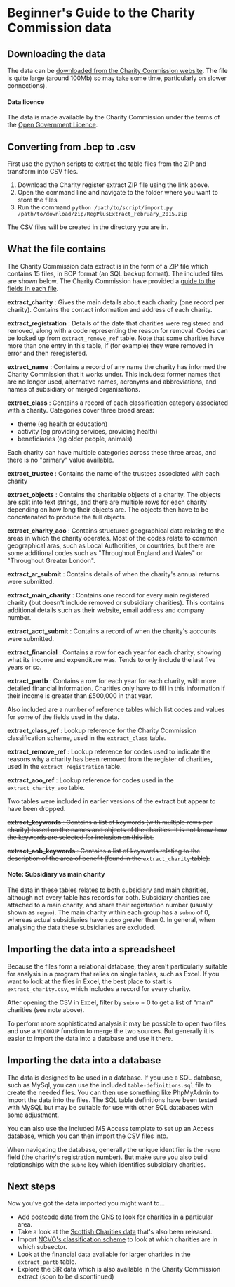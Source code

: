 # Beginner's Guide to the Charity Commission data

## Downloading the data

The data can be [downloaded from the Charity Commission website](http://data.charitycommission.gov.uk/default.aspx). The file is quite large (around 100Mb) so may take some time, particularly on slower connections).

#### Data licence

The data is made available by the Charity Commission under the terms of the [Open Government Licence](https://www.nationalarchives.gov.uk/doc/open-government-licence/version/3/).

## Converting from .bcp to .csv

First use the python scripts to extract the table files from the ZIP and transform into CSV files.

1. Download the Charity register extract ZIP file using the link above.
2. Open the command line and navigate to the folder where you want to store the files
3. Run the command `python /path/to/script/import.py /path/to/download/zip/RegPlusExtract_February_2015.zip`

The CSV files will be created in the directory you are in.

## What the file contains

The Charity Commission data extract is in the form of a ZIP file which contains 15 files, in BCP format (an SQL backup format). The included files are shown below. The Charity Commission have provided a [guide to the fields in each file](http://data.charitycommission.gov.uk/data-definition.aspx). 

**extract_charity**
:	Gives the main details about each charity (one record per charity). Contains the contact information and address of each charity.

**extract_registration**
:	Details of the date that charities were registered and removed, along with a code representing the reason for removal. Codes can be looked up from `extract_remove_ref` table. Note that some charities have more than one entry in this table, if (for example) they were removed in error and then reregistered.

**extract_name**
:	Contains a record of any name the charity has informed the Charity Commission that it works under. This includes: former names that are no longer used, alternative names, acronyms and abbreviations, and names of subsidiary or merged organisations.

**extract_class**
:	Contains a record of each classification category associated with a charity. Categories cover three broad areas:

*	theme (eg health or education)
*	activity (eg providing services, providing health)
*	beneficiaries (eg older people, animals)

Each charity can have multiple categories across these three areas, and there is no "primary" value available.
	
**extract_trustee**
:	Contains the name of the trustees associated with each charity

**extract_objects**
:	Contains the charitable objects of a charity. The objects are split into text strings, and there are multiple rows for each charity depending on how long their objects are. The objects then have to be concatenated to produce the full objects.

**extract_charity_aoo**
:	Contains structured geographical data relating to the areas in which the charity operates. Most of the codes relate to common geographical aras, such as Local Authorities, or countries, but there are some additional codes such as "Throughout England and Wales" or "Throughout Greater London".

**extract_ar_submit**
:	Contains details of when the charity's annual returns were submitted.

**extract_main_charity**
:	Contains one record for every main registered charity (but doesn't include removed or subsidiary charities). This contains additional details such as their website, email address and company number.

**extract_acct_submit**
:	Contains a record of when the charity's accounts were submitted.

**extract_financial**
:	Contains a row for each year for each charity, showing what its income and expenditure was. Tends to only include the last five years or so.

**extract_partb**
:	Contains a row for each year for each charity, with more detailed financial information. Charities only have to fill in this information if their income is greater than &pound;500,000 in that year.

Also included are a number of reference tables which list codes and values for some of the fields used in the data.

**extract_class_ref**
:	Lookup reference for the Charity Commission classification scheme, used in the `extract_class` table.

**extract_remove_ref**
:	Lookup reference for codes used to indicate the reasons why a charity has been removed from the register of charities, used in the `extract_registration` table.

**extract_aoo_ref**
:	Lookup reference for codes used in the `extract_charity_aoo` table.

Two tables were included in earlier versions of the extract but appear to have been dropped.

~~**extract_keywords**
:	Contains a list of keywords (with multiple rows per charity) based on the names and objects of the charities. It is not know how the keywords are selected for inclusion on this list.~~

~~**extract_aob_keywords**
:	Contains a list of keywords relating to the description of the area of benefit (found in the `extract_charity` table).~~


#### Note: Subsidiary vs main charity

The data in these tables relates to both subsidiary and main charities, although not every table has records for both. Subsidiary charities are attached to a main charity, and share their registration number (usually shown as `regno`). The main charity within each group has a `subno` of 0, whereas actual subsidiaries have `subno` greater than 0. In general, when analysing the data these subsidiaries are excluded.

## Importing the data into a spreadsheet

Because the files form a relational database, they aren't particularly suitable for analysis in a program that relies on single tables, such as Excel. If you want to look at the files in Excel, the best place to start is `extract_charity.csv`, which includes a record for every charity. 

After opening the CSV in Excel, filter by `subno` = 0 to get a list of "main" charities (see note above). 

To perform more sophisticated analysis it may be possible to open two files and use a `VLOOKUP` function to merge the two sources. But generally it is easier to import the data into a database and use it there.

## Importing the data into a database

The data is designed to be used in a database. If you use a SQL database, such as MySql, you can use the included `table-definitions.sql` file to create the needed files. You can then use something like PhpMyAdmin to import the data into the files. The SQL table definitions have been tested with MySQL but may be suitable for use with other SQL databases with some adjustment.

You can also use the included MS Access template to set up an Access database, which you can then import the CSV files into. 

When navigating the database, generally the unique identifier is the `regno` field (the charity's registration number). But make sure you also build relationships with the `subno` key which identifies subsidiary charities.

## Next steps

Now you've got the data imported you might want to...

- Add [postcode data from the ONS](http://www.ons.gov.uk/ons/guide-method/geography/products/postcode-directories/-nspp-/index.html) to look for charities in a particular area.
- Take a look at the [Scottish Charities data](http://www.oscr.org.uk/charities/search-scottish-charity-register/charity-register-download) that's also been released.
- Import [NCVO's classification scheme](http://data.ncvo.org.uk/datastore/datasets/dataset-4-icnpo-classification-of-charities/) to look at which charities are in which subsector.
- Look at the financial data available for larger charities in the `extract_partb` table.
- Explore the SIR data which is also available in the Charity Commission extract (soon to be discontinued)
